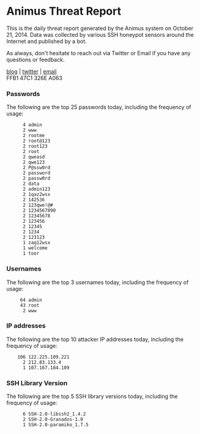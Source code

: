 # Animus Threat Report

This is the daily threat report generated by the Animus system on October 21, 2014. Data was collected by various SSH honeypot sensors around the Internet and published by a bot.  

As always, don't hesitate to reach out via Twitter or Email if you have any questions or feedback.  

[blog](http://morris.guru) | [twitter](https://twitter.com/andrew___morris) | [email](mailto:andrew@morris.guru)  
FFB1 47C1 326E A063  
### Passwords
The following are the top 25 passwords today, including the frequency of usage:
```
      4 admin
      2 www
      2 rootme
      2 root@123
      2 root123
      2 root
      2 qweasd
      2 qwe123
      2 P@ssw0rd
      2 password
      2 passw0rd
      2 data
      2 admin123
      2 1qaz2wsx
      2 142536
      2 123qwe!@#
      2 1234567890
      2 12345678
      2 123456
      2 12345
      2 1234
      2 123123
      1 zaq12wsx
      1 welcome
      1 toor
```

### Usernames
The following are the top 3 usernames today, including the frequency of usage:
```
     64 admin
     43 root
      2 www
```

### IP addresses
The following are the top 10 attacker IP addresses today, including the frequency of usage:
```
    106 122.225.109.221
      2 212.83.133.4
      1 107.167.184.109
```

### SSH Library Version
The following are the top 5 SSH library versions today, including the frequency of usage:
```
      6 SSH-2.0-libssh2_1.4.2
      2 SSH-2.0-Granados-1.0
      1 SSH-2.0-paramiko_1.7.5
```
